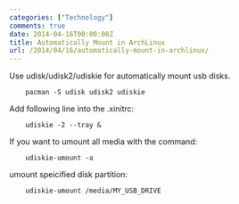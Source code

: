 ```yaml
---
categories: ["Technology"]
comments: true
date: 2014-04-16T00:00:00Z
title: Automatically Mount in ArchLinux
url: /2014/04/16/automatically-mount-in-archlinux/
---
```


Use udisk/udisk2/udiskie for automatically mount usb disks.     

```
	pacman -S udisk udisk2 udiskie

```
Add following line into the .xinitrc:    

```
	udiskie -2 --tray &

```
If you want to umount all media with the command:

```
	udiskie-umount -a

```
umount speicified disk partition:

```
	udiskie-umount /media/MY_USB_DRIVE

```

